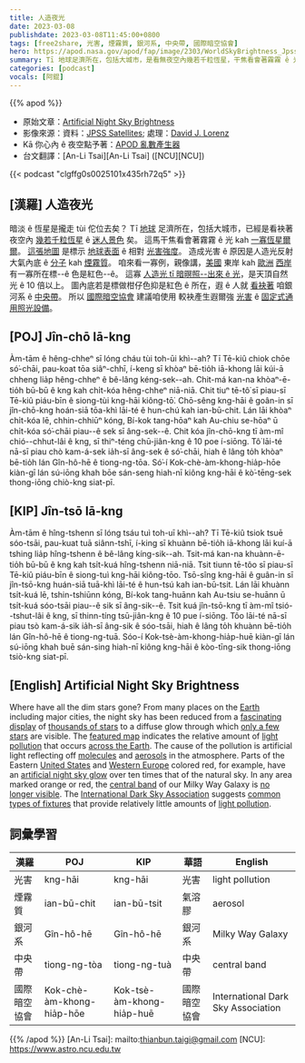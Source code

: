 ```yaml
---
title: 人造夜光
date: 2023-03-08
publishdate: 2023-03-08T11:45:00+0800
tags: [free2share, 光害, 煙霧質, 銀河系, 中央帶, 國際暗空協會]
hero: https://apod.nasa.gov/apod/fap/image/2303/WorldSkyBrightness_JpssLorenz_1080.jpg
summary: Tī 地球足濟所在，包括大城市，是看無夜空內幾若千粒恆星，干焦看會著霧霧 ê 光 kah 一寡恆星爾爾。
categories: [podcast]
vocals: [阿錕]
---
```


{{% apod %}}

- 原始文章：[Artificial Night Sky Brightness](https://apod.nasa.gov/apod/ap230308.html)
- 影像來源：資料：[JPSS Satellites](https://www.nesdis.noaa.gov/about/our-offices/joint-polar-satellite-system-jpss-program-office); 處理：[David J. Lorenz](https://djlorenz.github.io/)
- Kā 你心內 ê 夜空點予著：[APOD 亂數產生器](https://apod.nasa.gov/apod/random_apod.html)
- 台文翻譯：[An-Li Tsai][An-Li Tsai] ([NCU][NCU])

{{< podcast "clgffg0s0025101x435rh72q5" >}}

## [漢羅] 人造夜光
暗淡 ê 恆星是攏走 tùi 佗位去矣？
Tī [地球][Earth] 足濟所在，包括大城市，已經是看袂著夜空內 [幾若千粒恆星][thousands of stars] ê [迷人景色][fascinating display] 矣。
這馬干焦看會著霧霧 ê 光 kah [一寡恆星爾爾][only a few stars]。
[這張地圖][featured map] 是標示 [地球表面][across the Earth] ê 相對 [光害強度][light pollution 1]。
造成光害 ê 原因是人造光反射大氣內底 ê [分子][molecules] kah [煙霧質][aerosols]。
咱來看一寡例，親像講，[美國][United States] 東岸 kah [歐洲][Western Europ] [西岸][e] 有一寡所在標--ê 色是紅色--ê。
這寡 [人造光 tī 暗暝照--出來 ê 光][artificial night sky glow]，是天頂自然光 ê 10 倍以上。
圖內底若是標做柑仔色抑是紅色 ê 所在，遐 ê 人就 [看袂著][no longer visible] 咱銀河系 ê [中央帶][central band]。
所以 [國際暗空協會][International Dark Sky Association] 建議咱使用 較袂產生遐爾強 [光害][light pollution 2] ê [固定式通用照光設備][common types of fixtures]。

## [POJ] Jîn-chō Iā-kng
Àm-tām ê hêng-chheⁿ sī lóng cháu tùi toh-ūi khì--ah?
Tī Tē-kiû chiok chōe só͘-chāi, pau-koat tōa siâⁿ-chhī, í-keng sī khòaⁿ bē-tio̍h iā-khong lāi kúi-ā chheng lia̍p hêng-chheⁿ ê bê-lâng kéng-sek--ah.
Chit-má kan-na khòaⁿ-ē-tio̍h bū-bū ê kng kah chi̍t-kóa hêng-chheⁿ niā-niā.
Chit tiuⁿ tē-tô͘ sī piau-sī Tē-kiû piáu-bīn ê siong-tùi kng-hāi kiông-tō͘.
Chō-sêng kng-hāi ê goân-in sī jîn-chō-kng hoán-siā tōa-khì lāi-té ê hun-chú kah ian-bū-chit.
Lán lāi khòaⁿ chi̍t-kóa lē, chhin-chhiūⁿ kóng, Bí-kok tang-hōaⁿ kah Au-chiu se-hōaⁿ ū chi̍t-kóa só͘-chāi piau--ê sek sī âng-sek--ê.
Chit kóa jîn-chō-kng tī àm-mî chió--chhut-lâi ê kng, sī thiⁿ-téng chū-jiân-kng ê 10 poe í-siōng.
Tô͘ lāi-té nā-sī piau chò kam-á-sek ia̍h-sī âng-sek ê só͘-chāi, hiah ê lâng to̍h khòaⁿ bē-tio̍h lán Gîn-hô-hē ê tiong-ng-tōa.
Só͘-í Kok-chè-àm-khong-hia̍p-hōe kiàn-gī lán sú-iōng khah bōe sán-seng hiah-nī kiông kng-hāi ê kò͘-tēng-sek thong-iōng chiò-kng siat-pī.

## [KIP] Jîn-tsō Iā-kng
Àm-tām ê hîng-tshenn sī lóng tsáu tuì toh-uī khì--ah?
Tī Tē-kiû tsiok tsuē sóo-tsāi, pau-kuat tuā siânn-tshī, í-king sī khuànn bē-tio̍h iā-khong lāi kuí-ā tshing lia̍p hîng-tshenn ê bê-lâng kíng-sik--ah.
Tsit-má kan-na khuànn-ē-tio̍h bū-bū ê kng kah tsi̍t-kuá hîng-tshenn niā-niā.
Tsit tiunn tē-tôo sī piau-sī Tē-kiû piáu-bīn ê siong-tuì kng-hāi kiông-tōo.
Tsō-sîng kng-hāi ê guân-in sī jîn-tsō-kng huán-siā tuā-khì lāi-té ê hun-tsú kah ian-bū-tsit.
Lán lāi khuànn tsi̍t-kuá lē, tshin-tshiūnn kóng, Bí-kok tang-huānn kah Au-tsiu se-huānn ū tsi̍t-kuá sóo-tsāi piau--ê sik sī âng-sik--ê.
Tsit kuá jîn-tsō-kng tī àm-mî tsió--tshut-lâi ê kng, sī thinn-tíng tsū-jiân-kng ê 10 pue í-siōng.
Tôo lāi-té nā-sī piau tsò kam-á-sik ia̍h-sī âng-sik ê sóo-tsāi, hiah ê lâng to̍h khuànn bē-tio̍h lán Gîn-hô-hē ê tiong-ng-tuā.
Sóo-í Kok-tsè-àm-khong-hia̍p-huē kiàn-gī lán sú-iōng khah buē sán-sing hiah-nī kiông kng-hāi ê kòo-tīng-sik thong-iōng tsiò-kng siat-pī.

## [English] Artificial Night Sky Brightness
Where have all the dim stars gone?
From many places on the [Earth][Earth] including major cities, the night sky has been reduced from a [fascinating display][fascinating display] of [thousands of stars][thousands of stars] to a diffuse glow through which [only a few stars][only a few stars] are visible.
The [featured map][featured map] indicates the relative amount of [light pollution][light pollution 1] that occurs [across the Earth][across the Earth].
The cause of the pollution is artificial light reflecting off [molecules][molecules] and [aerosols][aerosols] in the atmosphere.
Parts of the Eastern [United States][United States] and [Western Europ][Western Europ][e][e] colored red, for example, have an [artificial night sky glow][artificial night sky glow] over ten times that of the natural sky.
In any area marked orange or red, the [central band][central band] of our Milky Way Galaxy is [no longer visible][no longer visible].
The [International Dark Sky Association][International Dark Sky Association] suggests [common types of fixtures][common types of fixtures] that provide relatively little amounts of [light pollution][light pollution 2].

## 詞彙學習

|漢羅|POJ|KIP|華語|English|
|-|-|-|-|-|
|光害|kng-hāi|kng-hāi|光害|light pollution|
|煙霧質|ian-bū-chit|ian-bū-tsit|氣溶膠|aerosol|
|銀河系|Gîn-hô-hē|Gîn-hô-hē|銀河系|Milky Way Galaxy|
|中央帶|tiong-ng-tòa|tiong-ng-tuà|中央帶|central band|
|國際暗空協會|Kok-chè-àm-khong-hia̍p-hōe|Kok-tsè-àm-khong-hia̍p-huē|國際暗空協會|International Dark Sky Association|

{{% /apod %}}
[An-Li Tsai]: mailto:thianbun.taigi@gmail.com
[NCU]: https://www.astro.ncu.edu.tw

[copyright]: https://apod.nasa.gov/apod/fap/lib/about_apod.html#srapply
[License]: https://creativecommons.org/licenses/by/2.0/

[Earth]:https://solarsystem.nasa.gov/planets/earth/in-depth/
[fascinating display]:https://apod.nasa.gov/apod/ap010110.html
[thousands of stars]:https://coolcosmos.ipac.caltech.edu/ask/206-How-many-stars-can-you-see-at-night-
[only a few stars]:https://apod.nasa.gov/apod/ap200408.html
[featured map]:https://commons.wikimedia.org/wiki/File:World_light_pollution.jpg
[light pollution 1]:https://www.darksky.org/light-pollution/
[across the Earth]:https://apod.nasa.gov/apod/ap220213.html
[molecules]:https://en.wikipedia.org/wiki/Molecule
[aerosols]:https://www.nasa.gov/centers/langley/news/factsheets/Aerosols.html
[United States]:https://www.cia.gov/the-world-factbook/countries/united-states/
[Western Europ]:https://en.wikipedia.org/wiki/Western_Europe
[e]:https://en.wikipedia.org/wiki/File:Western_Europe.ogv
[artificial night sky glow]:http://www.lightpollution.it/dmsp/artbri.html
[central band]:https://apod.nasa.gov/apod/ap070930.html
[no longer visible]:https://farm4.staticflickr.com/3180/3006830170_68269d8ab1.jpg
[International Dark Sky Association]:http://www.darksky.org/
[common types of fixtures]:https://www.darksky.org/our-work/lighting/lighting-for-industry/fsa/fsa-products/
[light pollution 2]:https://nightsky.jpl.nasa.gov/news-display.cfm?News_ID=939
